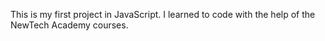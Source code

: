 This is my first project in JavaScript. I learned to code with the help of the NewTech Academy courses.
